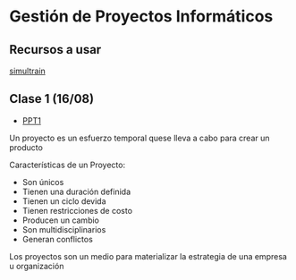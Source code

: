# Gestión de Proyectos Informáticos

## Recursos a usar

[simultrain](simultrain.swiss)

## Clase 1 (16/08)

- [PPT1](https://potatox.me/clases-6to-semestre/gestion-proyectos-informaticos/PMInacapClase1-Unidad1-Introducci%C3%B3n.pdf)

Un proyecto es un esfuerzo temporal quese lleva a cabo para crear un producto

Características de un Proyecto:
- Son únicos
- Tienen una duración definida
- Tienen un ciclo devida
- Tienen restricciones de costo
- Producen un cambio
- Son multidisciplinarios
- Generan conflictos

Los proyectos son un medio para materializar la estrategia de una empresa
u organización